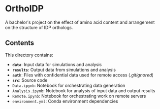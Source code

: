 # OrthoIDP
A bachelor's project on the effect of amino acid content and arrangement on the structure of IDP orthologs.

## Contents
This directory contains:
- **``data``**: Input data for simulations and analysis
- **``results``**: Output data from simulations and analysis
- **``auth``**: Files with confidential data used for remote access (*.gitignored*)
- **``src``**: Source code
- ``Data.ipynb``: Notebook for orchestrating data generation
- ``Analysis.ipynb``: Notebook for analysis of input data and output results
- ``Remote.ipynb``: Notebook for orchestrating work on remote servers
- ``environment.yml``: Conda environment dependencies
